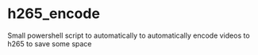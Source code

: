 # h265_encode
Small powershell script to automatically to automatically encode videos to h265 to save some space
